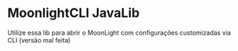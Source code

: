 # MoonlightCLI JavaLib
Utilize essa lib para abrir o MoonLight com configurações customizadas via CLI
(versão mal feita)
